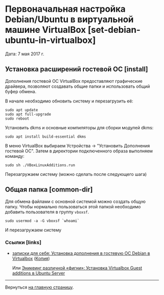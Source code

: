 # Первоначальная настройка Debian/Ubuntu в виртуальной машине VirtualBox [set-debian-ubuntu-in-virtualbox]

Дата: 7 мая 2017 г.

## Установка расширений гостевой ОС [install]

Дополнения гостевой ОС VirtualBox предоставляют графические драйвера, позволяют создавать общие папки и использовать общий буфер обмена.

В начале необходимо обновить систему и перезагрузить её:

```
sudo apt update
sudo apt full-upgrade
sudo reboot
```

Установить dkms и основные компиляторы для сборки модулей dkms:

```
sudo apt install build-essential dkms
```

В меню VirtualBox выбираем Устройства → "Установить Дополнения гостевой ОС". Затем в директории подключенного образа выполняем команду:

```
sudo sh ./VBoxLinuxAdditions.run
```

Перезагружаем систему (можно сделать после следующего шага)


## Общая папка [common-dir]

Для обмена файлами с основной системой можно создать общую папку. Чтобы нормально пользоваться этой папкой необходимо добавить пользователя в группу `vboxsf`.

```
sudo usermod -a -G vboxsf `whoami`
```

И перезагружаем систему


### Ссылки [links]

- [записки для себя: Установка дополнения в гостевую ОС Debian в Virtualbox](http://vr-77.blogspot.ru/2012/08/debian-virtualbox.html) ([Копия](2017_05_07_virtualbox-debian.html))
    
    Или [Эникеинг различной «фигни»: Установка Virtualbox Guest additions в Ubuntu Server](http://stuff-coding.blogspot.ru/2011/07/virtualbox-guest-additions-ubuntu.html)


----------

Вернуться  [на главную страницу](../../index.html).